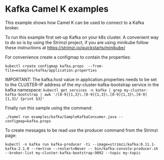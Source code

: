 # Kafka Camel K examples

This example shows how Camel K can be used to connect to a Kafka broker.

To run this example first set-up Kafka on your k8s cluster.
A convenient way to do so is by using the Strimzi project, if you are using minikube follow these instructions at https://strimzi.io/quickstarts/minikube/

For convenience create a configmap to contain the properties:
```
kubectl create configmap kafka.props  --from-file=examples/kafka/application.properties
```

IMPORTANT: The kafka.host value in application.properties needs to be set to the CLUSTER-IP address of the my-cluster-kafka-bootstrap service in the kafka namespace:
 `kubectl get services -n kafka | grep my-cluster-kafka-bootstrap | awk '/[0-9]{1,3}\.[0-9]{1,3}\.[0-9]{1,3}\.[0-9]{1,3}/ {print $3}'`

Finally run this sample using the command:
```
./kamel run examples/kafka/SampleKafkaConsumer.java --configmap=kafka.props
```

To create messages to be read use the producer command from the Strimzi page:
```
kubectl -n kafka run kafka-producer -ti --image=strimzi/kafka:0.11.1-kafka-2.1.0 --rm=true --restart=Never -- bin/kafka-console-producer.sh --broker-list my-cluster-kafka-bootstrap:9092 --topic my-topic
```